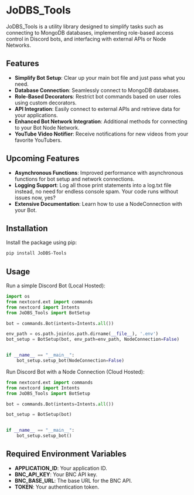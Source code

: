 # JoDBS_Tools

JoDBS_Tools is a utility library designed to simplify tasks such as connecting to MongoDB databases, implementing role-based access control in Discord bots, and interfacing with external APIs or Node Networks.

## Features

- **Simplify Bot Setup**: Clear up your main bot file and just pass what you need.
- **Database Connection**: Seamlessly connect to MongoDB databases.
- **Role-Based Decorators**: Restrict bot commands based on user roles using custom decorators.
- **API Integration**: Easily connect to external APIs and retrieve data for your applications.
- **Enhanced Bot Network Integration**: Additional methods for connecting to your Bot Node Network.
- **YouTube Video Notifier**: Receive notifications for new videos from your favorite YouTubers.

## Upcoming Features

- **Asynchronous Functions**: Improved performance with asynchronous functions for bot setup and network connections.
- **Logging Support**: Log all those print statements into a log.txt file instead, no need for endless console spam. Your code runs without issues now, yes?
- **Extensive Documentation**: Learn how to use a NodeConnection with your Bot. 

## Installation

Install the package using pip:

```sh
pip install JoDBS-Tools
```

## Usage

Run a simple Discord Bot (Local Hosted):

```python
import os
from nextcord.ext import commands
from nextcord import Intents
from JoDBS_Tools import BotSetup

bot = commands.Bot(intents=Intents.all())

env_path = os.path.join(os.path.dirname(__file__), '.env')
bot_setup = BotSetup(bot, env_path=env_path, NodeConnection=False)


if __name__ == "__main__":
    bot_setup.setup_bot(NodeConnection=False)
```

Run Discord Bot with a Node Connection (Cloud Hosted):

```python
from nextcord.ext import commands
from nextcord import Intents
from JoDBS_Tools import BotSetup

bot = commands.Bot(intents=Intents.all())

bot_setup = BotSetup(bot)


if __name__ == "__main__":
    bot_setup.setup_bot()
```

## Required Environment Variables

- **APPLICATION_ID**: Your application ID.
- **BNC_API_KEY**: Your BNC API key.
- **BNC_BASE_URL**: The base URL for the BNC API.
- **TOKEN**: Your authentication token.